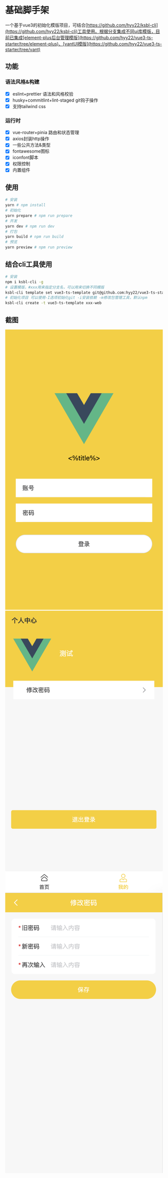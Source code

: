 # 基础脚手架

一个基于vue3的初始化模版项目，可结合[https://github.com/hyy22/ksbl-cli](https://github.com/hyy22/ksbl-cli)工具使用。根据分支集成不同ui库模版，目前已集成[element-plus后台管理模版](https://github.com/hyy22/vue3-ts-starter/tree/element-plus)、[vantUI模版](https://github.com/hyy22/vue3-ts-starter/tree/vant)

## 功能

### 语法风格&构建

- [x] eslint+prettier 语法和风格校验
- [x] husky+commitlint+lint-staged git钩子操作
- [x] 支持tailwind css

### 运行时

- [x] vue-router+pinia 路由和状态管理
- [x] axios封装http操作
- [x] 一些公共方法&类型
- [x] fontawesome图标
- [x] iconfont脚本
- [x] 权限控制
- [x] 内置组件

## 使用

```bash
# 安装
yarn # npm install
# 初始化
yarn prepare # npm run prepare
# 开发
yarn dev # npm run dev
# 打包
yarn build # npm run build
# 预览
yarn preview # npm run preview
```

## 结合cli工具使用

```bash
# 安装
npm i ksbl-cli -g
# 设置模版，#xxx用来指定分支名，可以用来切换不同模版
ksbl-cli template set vue3-ts-template git@github.com:hyy22/vue3-ts-starter.git#main
# 初始化项目 可以使用-I选项初始化git -i安装依赖 -m修改包管理工具，默认npm
ksbl-cli create -t vue3-ts-template xxx-web
```

## 截图

![image](./screenshots/1.png)
![image](./screenshots/2.png)
![image](./screenshots/3.png)